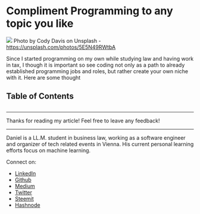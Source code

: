 # Compliment Programming to any topic you like

[<img src="https://images.unsplash.com/photo-1494253109108-2e30c049369b?ixlib=rb-0.3.5&ixid=eyJhcHBfaWQiOjEyMDd9&s=02261b49dc587eaecb3dfae7ccfbbcaa&auto=format&fit=crop&w=2250&q=80">](
https://unsplash.com/photos/5E5N49RWtbA)
Photo by Cody Davis on Unsplash - https://unsplash.com/photos/5E5N49RWtbA

Since I started programming on my own while studying law and having work in tax, I though it is important so see coding not only as a path to already established programming jobs and roles, but rather create your own niche with it. Here are some thought 


## Table of Contents

## 


---

Thanks for reading my article! Feel free to leave any feedback! 

---

Daniel is a LL.M. student in business law, working as a software engineer and organizer of tech related events in Vienna. 
His current personal learning efforts focus on machine learning. 

Connect on:
- [LinkedIn](https://www.linkedin.com/in/createdd) 
- [Github](https://github.com/DDCreationStudios)
- [Medium](https://medium.com/@ddcreationstudi)
- [Twitter](https://twitter.com/DDCreationStudi)
- [Steemit](https://steemit.com/@createdd)
- [Hashnode](https://hashnode.com/@DDCreationStudio)

<!-- Written by Daniel Deutsch (deudan1010@gmail.com) -->